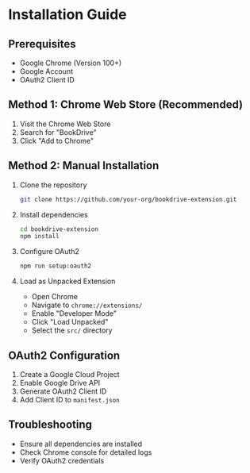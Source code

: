 # Installation Guide

## Prerequisites
- Google Chrome (Version 100+)
- Google Account
- OAuth2 Client ID

## Method 1: Chrome Web Store (Recommended)
1. Visit the Chrome Web Store
2. Search for "BookDrive"
3. Click "Add to Chrome"

## Method 2: Manual Installation
1. Clone the repository
   ```bash
   git clone https://github.com/your-org/bookdrive-extension.git
   ```

2. Install dependencies
   ```bash
   cd bookdrive-extension
   npm install
   ```

3. Configure OAuth2
   ```bash
   npm run setup:oauth2
   ```

4. Load as Unpacked Extension
   - Open Chrome
   - Navigate to `chrome://extensions/`
   - Enable "Developer Mode"
   - Click "Load Unpacked"
   - Select the `src/` directory

## OAuth2 Configuration
1. Create a Google Cloud Project
2. Enable Google Drive API
3. Generate OAuth2 Client ID
4. Add Client ID to `manifest.json`

## Troubleshooting
- Ensure all dependencies are installed
- Check Chrome console for detailed logs
- Verify OAuth2 credentials
